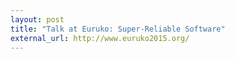 ```yaml
---
layout: post
title: "Talk at Euruko: Super-Reliable Software"
external_url: http://www.euruko2015.org/
---
```

